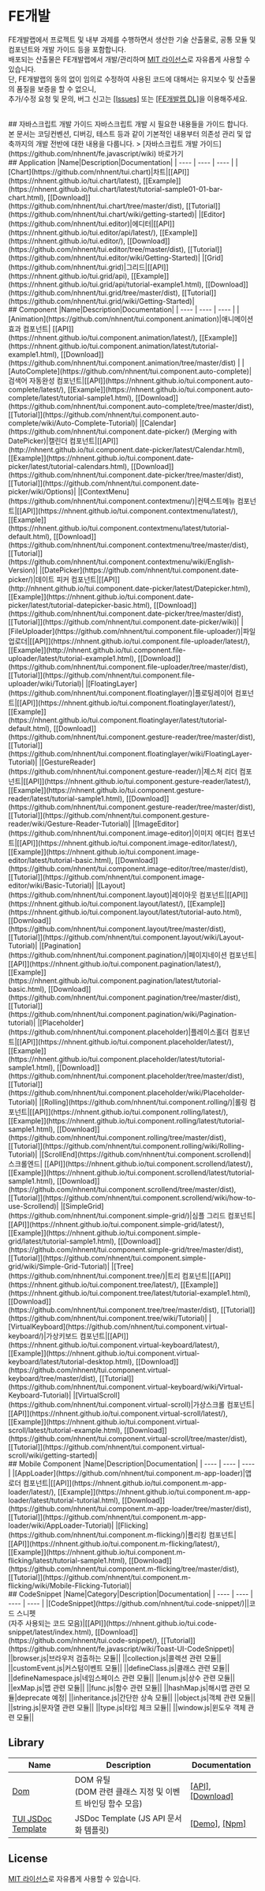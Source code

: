 FE개발
======================
FE개발랩에서 프로젝트 및 내부 과제를 수행하면서 생산한 기술 산출물로, 공통 모듈 및 컴포넌트와 개발 가이드 등을 포함합니다.<br>
배포되는 산출물은 FE개발랩에서 개발/관리하며 [MIT 라이선스](LICENSE)로 자유롭게 사용할 수 있습니다.<br>
단, FE개발랩의 동의 없이 임의로 수정하여 사용된 코드에 대해서는 유지보수 및 산출물의 품질을 보증을 할 수 없으니,<br>
추가/수정 요청 및 문의, 버그 신고는 [[Issues]](https://github.com/nhnent/fe.javascript/issues) 또는 [[FE개발랩 DL]](mailto:dl_javascript@nhnent.com)을 이용해주세요.<br>

<br>
## 자바스크립트 개발 가이드
자바스크립트 개발 시 필요한 내용들을 가이드 합니다.<br>
본 문서는 코딩컨벤션, 디버깅, 테스트 등과 같이 기본적인 내용부터 의존성 관리 및 압축까지의 개발 전반에 대한 내용을 다룹니다.
> [자바스크립트 개발 가이드](https://github.com/nhnent/fe.javascript/wiki) 바로가기

<br>
## Application
|Name|Description|Documentation|
| ---- | ---- | ---- |
|[Chart](https://github.com/nhnent/tui.chart)|차트|[[API]](https://nhnent.github.io/tui.chart/latest), [[Example]](https://nhnent.github.io/tui.chart/latest/tutorial-sample01-01-bar-chart.html),  [[Download]](https://github.com/nhnent/tui.chart/tree/master/dist), [[Tutorial]](https://github.com/nhnent/tui.chart/wiki/getting-started)|
|[Editor](https://github.com/nhnent/tui.editor)|에디터|[[API]](https://nhnent.github.io/tui.editor/api/latest/), [[Example]](https://nhnent.github.io/tui.editor/), [[Download]](https://github.com/nhnent/tui.editor/tree/master/dist), [[Tutorial]](https://github.com/nhnent/tui.editor/wiki/Getting-Started)|
|[Grid](https://github.com/nhnent/tui.grid)|그리드|[[API]](https://nhnent.github.io/tui.grid/api), [[Example]](https://nhnent.github.io/tui.grid/api/tutorial-example1.html),  [[Download]](https://github.com/nhnent/tui.grid/tree/master/dist), [[Tutorial]](https://github.com/nhnent/tui.grid/wiki/Getting-Started)|
 
<br>
## Component
|Name|Description|Documentation|
| ---- | ---- | ---- |
|[Animation](https://github.com/nhnent/tui.component.animation)|애니메이션 효과 컴포넌트| [[API]](https://nhnent.github.io/tui.component.animation/latest/), [[Example]](https://nhnent.github.io/tui.component.animation/latest/tutorial-example1.html),  [[Download]](https://github.com/nhnent/tui.component.animation/tree/master/dist) |
|[AutoComplete](https://github.com/nhnent/tui.component.auto-complete)|검색어 자동완성 컴포넌트|[[API]](https://nhnent.github.io/tui.component.auto-complete/latest/), [[Example]](https://nhnent.github.io/tui.component.auto-complete/latest/tutorial-sample1.html),  [[Download]](https://github.com/nhnent/tui.component.auto-complete/tree/master/dist), [[Tutorial]](https://github.com/nhnent/tui.component.auto-complete/wiki/Auto-Complete-Tutorial)|
|[Calendar](https://github.com/nhnent/tui.component.date-picker/) (Merging with DatePicker)|캘린더 컴포넌트|[[API]](http://nhnent.github.io/tui.component.date-picker/latest/Calendar.html), [[Example]](https://nhnent.github.io/tui.component.date-picker/latest/tutorial-calendars.html), [[Download]](https://github.com/nhnent/tui.component.date-picker/tree/master/dist), [[Tutorial]](https://github.com/nhnent/tui.component.date-picker/wiki/Options)|
|[ContextMenu](https://github.com/nhnent/tui.component.contextmenu/)|컨텍스트메뉴 컴포넌트|[[API]](https://nhnent.github.io/tui.component.contextmenu/latest/), [[Example]](https://nhnent.github.io/tui.component.contextmenu/latest/tutorial-default.html), [[Download]](https://github.com/nhnent/tui.component.contextmenu/tree/master/dist), [[Tutorial]](https://github.com/nhnent/tui.component.contextmenu/wiki/English-Version)|
|[DatePicker](https://github.com/nhnent/tui.component.date-picker/)|데이트 피커 컴포넌트|[[API]](http://nhnent.github.io/tui.component.date-picker/latest/Datepicker.html), [[Example]](https://nhnent.github.io/tui.component.date-picker/latest/tutorial-datepicker-basic.html), [[Download]](https://github.com/nhnent/tui.component.date-picker/tree/master/dist), [[Tutorial]](https://github.com/nhnent/tui.component.date-picker/wiki)|
|[FileUploader](https://github.com/nhnent/tui.component.file-uploader/)|파일  업로더|[[API]](https://nhnent.github.io/tui.component.file-uploader/latest/), [[Example]](http://nhnent.github.io/tui.component.file-uploader/latest/tutorial-example1.html), [[Download]](https://github.com/nhnent/tui.component.file-uploader/tree/master/dist), [[Tutorial]](https://github.com/nhnent/tui.component.file-uploader/wiki/Tutorial)|
|[FloatingLayer](https://github.com/nhnent/tui.component.floatinglayer/)|플로팅레이어 컴포넌트|[[API]](https://nhnent.github.io/tui.component.floatinglayer/latest/), [[Example]](https://nhnent.github.io/tui.component.floatinglayer/latest/tutorial-default.html), [[Download]](https://github.com/nhnent/tui.component.gesture-reader/tree/master/dist), [[Tutorial]](https://github.com/nhnent/tui.component.floatinglayer/wiki/FloatingLayer-Tutorial)|
|[GestureReader](https://github.com/nhnent/tui.component.gesture-reader/)|제스처 리더 컴포넌트|[[API]](https://nhnent.github.io/tui.component.gesture-reader/latest/), [[Example]](https://nhnent.github.io/tui.component.gesture-reader/latest/tutorial-sample1.html), [[Download]](https://github.com/nhnent/tui.component.gesture-reader/tree/master/dist), [[Tutorial]](https://github.com/nhnent/tui.component.gesture-reader/wiki/Gesture-Reader-Tutorial)|
|[ImageEditor](https://github.com/nhnent/tui.component.image-editor)|이미지 에디터 컴포넌트|[[API]](https://nhnent.github.io/tui.component.image-editor/latest/), [[Example]](https://nhnent.github.io/tui.component.image-editor/latest/tutorial-basic.html), [[Download]](https://github.com/nhnent/tui.component.image-editor/tree/master/dist), [[Tutorial]](https://github.com/nhnent/tui.component.image-editor/wiki/Basic-Tutorial)|
|[Layout](https://github.com/nhnent/tui.component.layout)|레이아웃 컴포넌트|[[API]](https://nhnent.github.io/tui.component.layout/latest/), [[Example]](https://nhnent.github.io/tui.component.layout/latest/tutorial-auto.html), [[Download]](https://github.com/nhnent/tui.component.layout/tree/master/dist), [[Tutorial]](https://github.com/nhnent/tui.component.layout/wiki/Layout-Tutorial)|
|[Pagination](https://github.com/nhnent/tui.component.pagination/)|페이지네이션 컴포넌트|[[API]](https://nhnent.github.io/tui.component.pagination/latest/), [[Example]](https://nhnent.github.io/tui.component.pagination/latest/tutorial-basic.html),  [[Download]](https://github.com/nhnent/tui.component.pagination/tree/master/dist), [[Tutorial]](https://github.com/nhnent/tui.component.pagination/wiki/Pagination-tutorial)|
|[Placeholder](https://github.com/nhnent/tui.component.placeholder)|플레이스홀더 컴포넌트|[[API]](https://nhnent.github.io/tui.component.placeholder/latest/), [[Example]](https://nhnent.github.io/tui.component.placeholder/latest/tutorial-sample1.html),  [[Download]](https://github.com/nhnent/tui.component.placeholder/tree/master/dist), [[Tutorial]](https://github.com/nhnent/tui.component.placeholder/wiki/Placeholder-Tutorial)|
|[Rolling](https://github.com/nhnent/tui.component.rolling/)|롤링 컴포넌트|[[API]](https://nhnent.github.io/tui.component.rolling/latest/), [[Example]](https://nhnent.github.io/tui.component.rolling/latest/tutorial-sample1.html), [[Download]](https://github.com/nhnent/tui.component.rolling/tree/master/dist), [[Tutorial]](https://github.com/nhnent/tui.component.rolling/wiki/Rolling-Tutorial)|
|[ScrollEnd](https://github.com/nhnent/tui.component.scrollend)|스크롤엔드| [[API]](https://nhnent.github.io/tui.component.scrollend/latest/), [[Example]](https://nhnent.github.io/tui.component.scrollend/latest/tutorial-sample1.html), [[Download]](https://github.com/nhnent/tui.component.scrollend/tree/master/dist),  [[Tutorial]](https://github.com/nhnent/tui.component.scrollend/wiki/how-to-use-Scrollend)|
|[SimpleGrid](https://github.com/nhnent/tui.component.simple-grid/)|심플 그리드 컴포넌트|[[API]](https://nhnent.github.io/tui.component.simple-grid/latest/), [[Example]](https://nhnent.github.io/tui.component.simple-grid/latest/tutorial-sample1.html), [[Download]](https://github.com/nhnent/tui.component.simple-grid/tree/master/dist), [[Tutorial]](https://github.com/nhnent/tui.component.simple-grid/wiki/Simple-Grid-Tutorial)|
|[Tree](https://github.com/nhnent/tui.component.tree/)|트리 컴포넌트|[[API]](https://nhnent.github.io/tui.component.tree/latest/), [[Example]](https://nhnent.github.io/tui.component.tree/latest/tutorial-example1.html),  [[Download]](https://github.com/nhnent/tui.component.tree/tree/master/dist), [[Tutorial]](https://github.com/nhnent/tui.component.tree/wiki/Tutorial)|
|[VirtualKeyboard](https://github.com/nhnent/tui.component.virtual-keyboard/)|가상키보드 컴포넌트|[[API]](https://nhnent.github.io/tui.component.virtual-keyboard/latest/), [[Example]](https://nhnent.github.io/tui.component.virtual-keyboard/latest/tutorial-desktop.html),  [[Download]](https://github.com/nhnent/tui.component.virtual-keyboard/tree/master/dist), [[Tutorial]](https://github.com/nhnent/tui.component.virtual-keyboard/wiki/Virtual-Keyboard-Tutorial)|
|[VirtualScroll](https://github.com/nhnent/tui.component.virtual-scroll)|가상스크롤 컴포넌트|[[API]](https://nhnent.github.io/tui.component.virtual-scroll/latest/), [[Example]](https://nhnent.github.io/tui.component.virtual-scroll/latest/tutorial-example.html), [[Download]](https://github.com/nhnent/tui.component.virtual-scroll/tree/master/dist), [[Tutorial]](https://github.com/nhnent/tui.component.virtual-scroll/wiki/getting-started)|
<br>
## Mobile Component
|Name|Description|Documentation|
| ---- | ---- | ---- |
|[AppLoader](https://github.com/nhnent/tui.component.m-app-loader)|앱로더 컴포넌트|[[API]](https://nhnent.github.io/tui.component.m-app-loader/latest/), [[Example]](https://nhnent.github.io/tui.component.m-app-loader/latest/tutorial-tutorial.html), [[Download]](https://github.com/nhnent/tui.component.m-app-loader/tree/master/dist), [[Tutorial]](https://github.com/nhnent/tui.component.m-app-loader/wiki/AppLoader-Tutorial)|
|[Flicking](https://github.com/nhnent/tui.component.m-flicking/)|플리킹 컴포넌트|[[API]](https://nhnent.github.io/tui.component.m-flicking/latest/), [[Example]](https://nhnent.github.io/tui.component.m-flicking/latest/tutorial-sample1.html),  [[Download]](https://github.com/nhnent/tui.component.m-flicking/tree/master/dist), [[Tutorial]](https://github.com/nhnent/tui.component.m-flicking/wiki/Mobile-Flicking-Tutorial)|

<br>
## CodeSnippet
|Name|Category|Description|Documentation|
| ---- | ---- | ---- | ---- |
|[CodeSnippet](https://github.com/nhnent/tui.code-snippet/)||코드 스니펫<br>(자주 사용되는 코드 모음)|[[API]](https://nhnent.github.io/tui.code-snippet/latest/index.html), [[Download]](https://github.com/nhnent/tui.code-snippet/), [[Tutorial]](https://github.com/nhnent/fe.javascript/wiki/Toast-UI-CodeSnippet)|
||browser.js|브라우저 검출하는 모듈||
||collection.js|콜렉션 관련 모듈||
||customEvent.js|커스텀이벤트 모듈||
||defineClass.js|클래스 관련 모듈||
||defineNamespace.js|네임스페이스 관련 모듈||
||enum.js|상수 관련 모듈||
||exMap.js|맵 관련 모듈||
||func.js|함수 관련 모듈||
||hashMap.js|해시맵 관련 모듈|deprecate 예정|
||inheritance.js|간단한 상속 모듈||
||object.js|객체 관련 모듈||
||string.js|문자열 관련 모듈||
||type.js|타입 체크 모듈||
||window.js|윈도우 객체 관련 모듈||

## Library
|Name|Description| Documentation |
| ---- | ---- | ---- |
|[Dom](https://github.com/nhnent/tui.dom)|DOM 유틸<br>(DOM 관련 클래스 지정 및 이벤트 바인딩 함수 모음)|[[API]](https://nhnent.github.io/tui.dom/latest/), [[Download]](https://github.com/nhnent/tui.dom/tree/master/dist)|
|[TUI JSDoc Template](https://github.com/nhnent/tui.jsdoc-template)|JSDoc Template (JS API 문서화 템플릿) | [[Demo]](https://nhnent.github.io/tui.jsdoc-template/latest/), [[Npm]](https://www.npmjs.com/package/tui-jsdoc-template)|

## License
[MIT 라이선스](LICENSE)로 자유롭게 사용할 수 있습니다.
